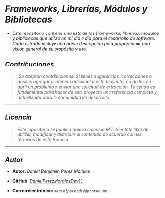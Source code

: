 <!-- Autor: Daniel Benjamin Perez Morales -->
<!-- GitHub: https://github.com/DanielPerezMoralesDev13 -->
<!-- Correo electrónico: danielperezdev@proton.me -->
# ***Frameworks, Librerías, Módulos y Bibliotecas***

- *Este repositorio contiene una lista de los frameworks, librerías, módulos y bibliotecas que utilizo en mi día a día para el desarrollo de software. Cada entrada incluye una breve descripción para proporcionar una visión general de su propósito y uso.*

## ***Contribuciones***

> *¡Se aceptan contribuciones! Si tienes sugerencias, correcciones o deseas agregar contenido adicional a este proyecto, no dudes en abrir un problema o enviar una solicitud de extracción. Tu ayuda es fundamental para hacer de este proyecto una referencia completa y actualizada para la comunidad de desarrollo.*

---

## ***Licencia***

> *Este repositorio se publica bajo la Licencia MIT. Siéntete libre de utilizar, modificar y distribuir el contenido de acuerdo con los términos de esta licencia.*

---

## ***Autor***

- **Autor:** *Daniel Benjamin Perez Morales*

- **GitHub:** *[DanielPerezMoralesDev13](https://github.com/DanielPerezMoralesDev13 "https://github.com/DanielPerezMoralesDev13")*

- **Correo electrónico:** *`danielperezdev@proton.me`*
